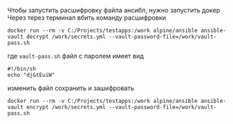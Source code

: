 Чтобы запустить расшифровку файла ансибл, нужно запустить докер
Через терез терминал вбить команду расшифровки
```text
docker run --rm -v C:/Projects/testapps:/work alpine/ansible ansible-vault decrypt /work/secrets.yml --vault-password-file=/work/vault-pass.sh
```
где `vault-pass.sh` файл с паролем
имеет вид
```shell
#!/bin/sh
echo "dj&tEuiW"
```

изменить файл сохранить и зашифровать

```text
docker run --rm -v C:/Projects/testapps:/work alpine/ansible ansible-vault encrypt /work/secrets.yml --vault-password-file=/work/vault-pass.sh
```